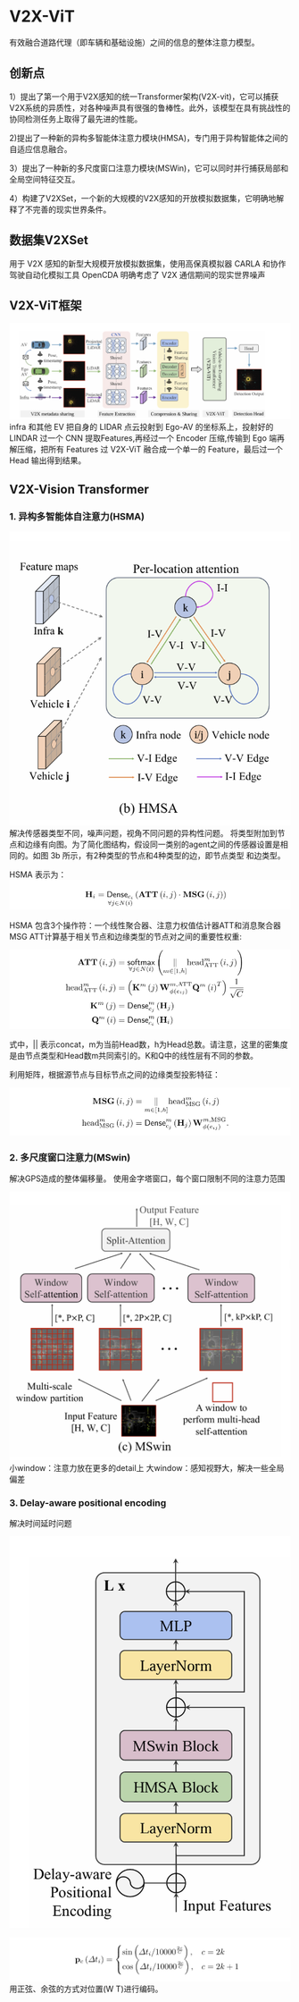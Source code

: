 # V2X-ViT
有效融合道路代理（即车辆和基础设施）之间的信息的整体注意力模型。



## 创新点
1）提出了第一个用于V2X感知的统一Transformer架构(V2X-vit)，它可以捕获V2X系统的异质性，对各种噪声具有很强的鲁棒性。此外，该模型在具有挑战性的协同检测任务上取得了最先进的性能。

2)提出了一种新的异构多智能体注意力模块(HMSA)，专门用于异构智能体之间的自适应信息融合。

3）提出了一种新的多尺度窗口注意力模块(MSWin)，它可以同时并行捕获局部和全局空间特征交互。

4）构建了V2XSet，一个新的大规模的V2X感知的开放模拟数据集，它明确地解释了不完善的现实世界条件。


## 数据集V2XSet
用于 V2X 感知的新型大规模开放模拟数据集，使用高保真模拟器 CARLA 和协作驾驶自动化模拟工具 OpenCDA 明确考虑了 V2X 通信期间的现实世界噪声

## V2X-ViT框架
![image](https://github.com/ZYJ-Group/paper/blob/main/WYJ/img/V2X-ViT.png)
infra 和其他 EV 把自身的 LIDAR 点云投射到 Ego-AV 的坐标系上，投射好的 LINDAR 过一个 CNN 提取Features,再经过一个 Encoder 压缩,传输到 Ego 端再解压缩，把所有 Features 过 V2X-ViT 融合成一个单一的 Feature，最后过一个 Head 输出得到结果。


## V2X-Vision Transformer
### 1. 异构多智能体自注意力(HSMA)
![image](https://github.com/ZYJ-Group/paper/blob/main/WYJ/img/HSMA.png)
解决传感器类型不同，噪声问题，视角不同问题的异构性问题。
将类型附加到节点和边缘有向图。为了简化图结构，假设同一类别的agent之间的传感器设置是相同的。如图 3b 所示，有2种类型的节点和4种类型的边，即节点类型 和边类型。


HSMA 表示为：
![image](https://github.com/ZYJ-Group/paper/blob/main/WYJ/img/HSMA(1).png)

HSMA 包含3个操作符：一个线性聚合器、注意力权值估计器ATT和消息聚合器MSG
ATT计算基于相关节点和边缘类型的节点对之间的重要性权重:

![image](https://github.com/ZYJ-Group/paper/blob/main/WYJ/img/HSMA(2).png)

式中，|| 表示concat，m为当前Head数，h为Head总数。请注意，这里的密集度是由节点类型和Head数m共同索引的。K和Q中的线性层有不同的参数。


利用矩阵，根据源节点与目标节点之间的边缘类型投影特征：

![image](https://github.com/ZYJ-Group/paper/blob/main/WYJ/img/HSMA(3).png)


### 2. 多尺度窗口注意力(MSwin)
解决GPS造成的整体偏移量。
使用金字塔窗口，每个窗口限制不同的注意力范围

![image](https://github.com/ZYJ-Group/paper/blob/main/WYJ/img/MSwin.png)
小window：注意力放在更多的detail上
大window：感知视野大，解决一些全局偏差


### 3. Delay-aware positional encoding
解决时间延时问题

![image](https://github.com/ZYJ-Group/paper/blob/main/WYJ/img/delay.png)

![image](https://github.com/ZYJ-Group/paper/blob/main/WYJ/img/delay(1).png)
用正弦、余弦的方式对位置(W T)进行编码。






